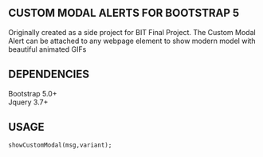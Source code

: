 CUSTOM MODAL ALERTS FOR BOOTSTRAP 5
--
Originally created as a side project for BIT Final Project. The Custom Modal Alert can be attached to any webpage element to show modern model with beautiful animated GIFs

DEPENDENCIES
--
Bootstrap 5.0+\
Jquery 3.7+

USAGE
--
```
showCustomModal(msg,variant);
```
